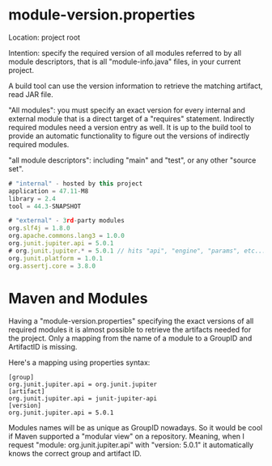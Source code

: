# module-version.properties

Location: project root

Intention: specify the required version of all
modules referred to by all module descriptors,
that is all "module-info.java" files, in your
current project.

A build tool can use the version information to
retrieve the matching artifact, read JAR file.
 
"All modules": you must specify an exact version
for every internal and external module that is a
direct target of a "requires" statement.
Indirectly required modules need a version entry
as well. It is up to the build tool to provide
an automatic functionality to figure out the
versions of indirectly required modules.

"all module descriptors": including "main" and
"test", or any other "source set".


```javascript
# "internal" - hosted by this project
application = 47.11-M8
library = 2.4
tool = 44.3-SNAPSHOT

# "external" - 3rd-party modules
org.slf4j = 1.8.0
org.apache.commons.lang3 = 1.0.0
org.junit.jupiter.api = 5.0.1
# org.junit.jupiter.* = 5.0.1 // hits "api", "engine", "params", etc...
org.junit.platform = 1.0.1
org.assertj.core = 3.8.0
```


# Maven and Modules

Having a "module-version.properties" specifying the exact versions of all required modules it is almost possible to retrieve the artifacts needed for the project. Only a mapping from the name of a module to a GroupID and ArtifactID is missing.

Here's a mapping using properties syntax:

	[group]
	org.junit.jupiter.api = org.junit.jupiter
	[artifact]
	org.junit.jupiter.api = junit-jupiter-api
	[version]
	org.junit.jupiter.api = 5.0.1

Modules names will be as unique as GroupID nowadays. So it would be cool if Maven supported a "modular view" on a repository.
Meaning, when I request "module: org.junit.jupiter.api" with "version: 5.0.1" it automatically knows the correct group and artifact ID.

